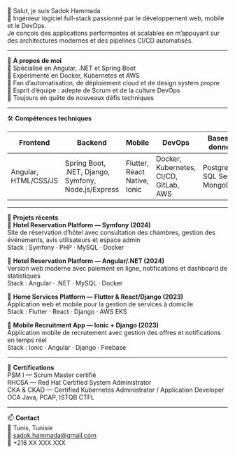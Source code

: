 👋 Salut, je suis Sadok Hammada  
🎯 Ingénieur logiciel full-stack passionné par le développement web, mobile et le DevOps.  
Je conçois des applications performantes et scalables en m’appuyant sur des architectures modernes et des pipelines CI/CD automatisés.  

---

🧠 **À propos de moi**  
🔹 Spécialisé en Angular, .NET et Spring Boot  
🔹 Expérimenté en Docker, Kubernetes et AWS  
🔹 Fan d’automatisation, de déploiement cloud et de design system propre  
🔹 Esprit d’équipe : adepte de Scrum et de la culture DevOps  
🔹 Toujours en quête de nouveaux défis techniques  

---

🛠️ **Compétences techniques**  

| Frontend | Backend | Mobile | DevOps | Bases de données |
|----------|---------|--------|--------|----------------|
| Angular, HTML/CSS/JS | Spring Boot, .NET, Django, Symfony, Node.js/Express | Flutter, React Native, Ionic | Docker, Kubernetes, CI/CD, GitLab, AWS | PostgreSQL, SQL Server, MongoDB |

---

💼 **Projets récents**  
🔸 **Hotel Reservation Platform — Symfony (2024)**  
Site de réservation d’hôtel avec consultation des chambres, gestion des événements, avis utilisateurs et espace admin  
Stack : Symfony · PHP · MySQL · Docker  

🔸 **Hotel Reservation Platform — Angular/.NET (2024)**  
Version web moderne avec paiement en ligne, notifications et dashboard de statistiques  
Stack : Angular · .NET · MySQL · Docker  

🔸 **Home Services Platform — Flutter & React/Django (2023)**  
Application web et mobile pour la gestion de services à domicile  
Stack : Flutter · React · Django · AWS EKS  

🔸 **Mobile Recruitment App — Ionic + Django (2023)**  
Application mobile de recrutement avec gestion des offres et notifications en temps réel  
Stack : Ionic · Angular · Django · Firebase  

---

🧩 **Certifications**  
PSM I — Scrum Master certifié  
RHCSA — Red Hat Certified System Administrator  
CKA & CKAD — Certified Kubernetes Administrator / Application Developer  
OCA Java, PCAP, ISTQB CTFL  

---

📫 **Contact**  
📍 Tunis, Tunisie  
📧 sadok.hammada@gmail.com  
📱 +216 XX XXX XXX  
